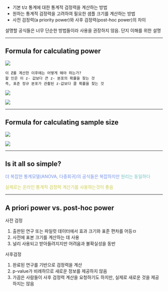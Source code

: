 - 기본 t/z 통계에 대한 통계적 검정력을 계산하는 방법
- 원하는 통계적 검정력을 고려하여 필요한 샘플 크기를 계산하는 방법
- 사전 검정력(a priority power)와 사후 검정력(post-hoc power)의 차이

설명할 공식들은 너무 단순한 방법들이라 사용을 권장하지 않음. 단지 이해를 위한 설명

---
## Formula for calculating power

![](Pasted%20image%2020241006125931.png)

	이 Ƶ를 계산한 이후에는 어떻게 해야 하는가?
	할 인은 이 z- 값보다 큰 z- 분포의 확률을 찾는 것
	즉, 표준 정규 분포가 관촬된 z-값보다 클 확률을 찾는 것

![](Pasted%20image%2020241006130422.png)

![](Pasted%20image%2020241006131317.png)

---
## Formula for calculating sample size
![](Pasted%20image%2020241006131356.png)

![](Pasted%20image%2020241006131735.png)

---
## Is it all so simple?

<span style="color:rgb(118, 147, 234)">더 복잡한 통계모델(ANOVA, 다중회귀)의 공식들은 복잡하지만</span> <span style="color:rgb(116, 195, 194)">원리는 동일하다</span>

<span style="color:rgb(205, 205, 81)">실제로는 온라인 통계적 검정력 계산기를 사용하는것이 좋음</span>

---
## A priori power vs. post-hoc power

사전 검정
1. 출판된 연구 또는 파일럿 데이터에서 효과 크기와 표준 편차를 어등ㅁ
2. 사전에 표본 크기를 계산하는 데 사용
3. 널리 사용되고 받아들려지지만 어려움과 불확실성을 동반

사후검정
1. 완료된 연구를 기반으로 검정력을 계산
2. p-value가 비례하므로 새로운 정보를 제공하지 않음
3. 가끔은 사람들이 사후 검정력 계산을 요청하기도 하지만, 실제로 새로운 것을 제공하지는 않음